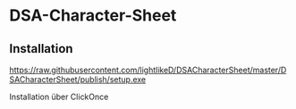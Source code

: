 # DSA-Character-Sheet

## Installation

https://raw.githubusercontent.com/lightlikeD/DSACharacterSheet/master/DSACharacterSheet/publish/setup.exe


Installation über ClickOnce
